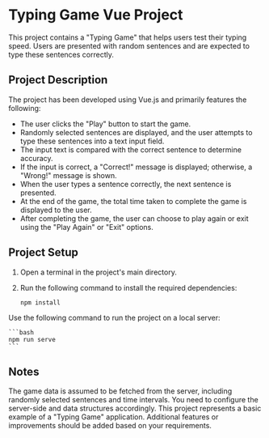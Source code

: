 # Typing Game Vue Project

This project contains a "Typing Game" that helps users test their typing speed. Users are presented with random sentences and are expected to type these sentences correctly.

## Project Description

The project has been developed using Vue.js and primarily features the following:

- The user clicks the "Play" button to start the game.
- Randomly selected sentences are displayed, and the user attempts to type these sentences into a text input field.
- The input text is compared with the correct sentence to determine accuracy.
- If the input is correct, a "Correct!" message is displayed; otherwise, a "Wrong!" message is shown.
- When the user types a sentence correctly, the next sentence is presented.
- At the end of the game, the total time taken to complete the game is displayed to the user.
- After completing the game, the user can choose to play again or exit using the "Play Again" or "Exit" options.

## Project Setup

1. Open a terminal in the project's main directory.
2. Run the following command to install the required dependencies:

    ```bash
    npm install
    ```

Use the following command to run the project on a local server:

    ```bash
    npm run serve
    ```

## Notes
The game data is assumed to be fetched from the server, including randomly selected sentences and time intervals. You need to configure the server-side and data structures accordingly.
This project represents a basic example of a "Typing Game" application. Additional features or improvements should be added based on your requirements.


